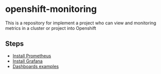 # openshift-monitoring

This is a repository for implement a project who can view and monitoring metrics in a cluster or project into Openshift


## Steps
* [Install Prometheus](Prometheus)
* [Install Grafana](Grafana)
* [Dashboards examples](Dashboards-examples)

